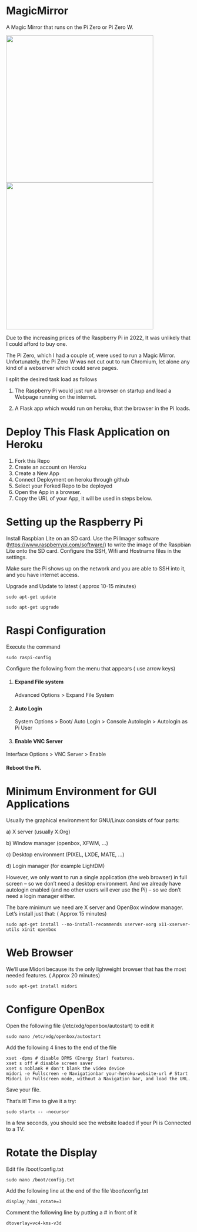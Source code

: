 # MagicMirror
A Magic Mirror that runs on the Pi Zero or Pi Zero W. 



<img src="https://github.com/rupin/PiZeroMagicMirror/raw/main/MagicMirrorImage.jpeg"  height="400" /><img src="https://github.com/rupin/PiZeroMagicMirror/raw/main/IMG_20221124_110554.jpg"  height="400" />


Due to the increasing prices of the Raspberry Pi in 2022, It was unlikely that I could afford to buy one. 

The Pi Zero, which I had a couple of, were used to run a Magic Mirror. Unfortunately, the Pi Zero W was not cut out to run Chromium, let alone any kind of a webserver which could serve pages. 

I split the desired task load as follows

1) The Raspberry Pi would just run a browser on startup and load a Webpage running on the internet. 

2) A Flask app which would run on heroku, that the browser in the Pi loads. 



# Deploy This Flask Application on Heroku

1) Fork this Repo
2) Create an account on Heroku
3) Create a New App
4) Connect Deployment on heroku through github
5) Select your Forked Repo to be deployed
6) Open the App in a browser. 
7) Copy the URL of your App, it will be used in steps below.


# Setting up the Raspberry Pi

Install Raspbian Lite on an SD card. Use the Pi Imager software (https://www.raspberrypi.com/software/) to write the image of the Raspbian Lite onto the SD card.
Configure the SSH, Wifi and Hostname files in the settings. 

Make sure the Pi shows up on the network and you are able to SSH into it, and you have internet access. 

Upgrade and Update to latest ( approx 10-15 minutes)

```
sudo apt-get update

sudo apt-get upgrade
```

# Raspi Configuration
Execute the command

```
sudo raspi-config
```

Configure the following from the menu that appears ( use arrow keys)
1) #### Expand File system 

    Advanced Options > Expand File System
    
2) #### Auto Login

     System Options > Boot/ Auto Login > Console Autologin > Autologin as Pi User
     
3) #### Enable VNC Server

  Interface Options > VNC Server > Enable

#### Reboot the Pi.

# Minimum Environment for GUI Applications

Usually the graphical environment for GNU/Linux consists of four parts:

a) X server (usually X.Org)

b) Window manager (openbox, XFWM, …)

c) Desktop environment (PIXEL, LXDE, MATE, …)

d) Login manager (for example LightDM)

However, we only want to run a single application (the web browser) in full screen – so we don’t need a desktop environment. And we already have autologin enabled (and no other users will ever use the Pi) – so we don’t need a login manager either.

The bare minimum we need are X server and OpenBox window manager. Let’s install just that: ( Approx 15 minutes)

```
sudo apt-get install --no-install-recommends xserver-xorg x11-xserver-utils xinit openbox
```

# Web Browser
We’ll use Midori because its the only lighweight browser that has the most needed features. ( Approx 20 minutes)

```
sudo apt-get install midori
```

# Configure OpenBox

Open the following file (/etc/xdg/openbox/autostart) to edit it 
```
sudo nano /etc/xdg/openbox/autostart

```

Add the following 4 lines to the end of the file

```
xset -dpms # disable DPMS (Energy Star) features.
xset s off # disable screen saver
xset s noblank # don't blank the video device
midori -e Fullscreen -e Navigationbar your-heroku-website-url # Start Midori in Fullscreen mode, without a Navigation bar, and load the URL.
```
Save your file. 

That’s it! Time to give it a try:
```
sudo startx -- -nocursor
```

In a few seconds, you should see the website loaded if your Pi is Connected to a TV.

# Rotate the Display
Edit file /boot/config.txt

```
sudo nano /boot/config.txt
```

Add the following line at the end of the file \boot\config.txt
```
display_hdmi_rotate=3
```

Comment the following line by putting a # in front of it
```
dtoverlay=vc4-kms-v3d
```
